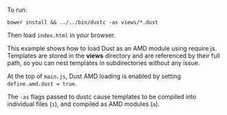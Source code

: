 To run:

    bower install && ../../bin/dustc -as views/*.dust

Then load `index.html` in your browser.

This example shows how to load Dust as an AMD module using require.js. Templates are stored in the **views** directory and are referenced by their full path, so you can nest templates in subdirectories without any issue.

At the top of `main.js`, Dust AMD loading is enabled by setting `define.amd.dust = true`.

The `-as` flags passed to dustc cause templates to be compiled into individual files (`s`), and compiled as AMD modules (`a`).
